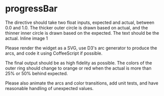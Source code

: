 progressBar
===========
The directive should take two float inputs, expected and actual, between 0.0 and 1.0. The thicker outer circle is drawn based on actual, and the thinner inner circle is drawn based on the expected. The text should be the actual.
Inline image 1

Please render the widget as a SVG, use D3's arc generator to produce the arcs, and code it using CoffeeScript if possible.

The final output should be as high fidelity as possible. The colors of the outer ring should change to orange or red when the actual is more than 25% or 50% behind expected.

Please also animate the arcs and color transitions, add unit tests, and have reasonable handling of unexpected values.
